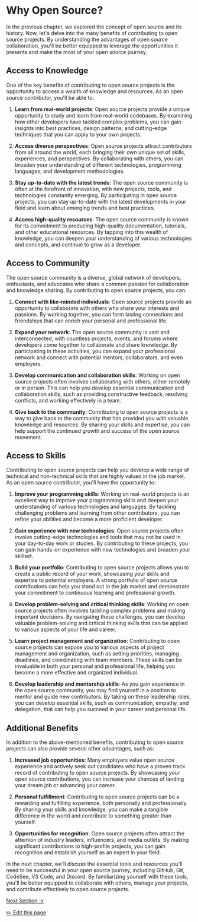 # Why Open Source?

In the previous chapter, we explored the concept of open source and its history. Now, let's delve into the many benefits of contributing to open source projects. By understanding the advantages of open source collaboration, you'll be better equipped to leverage the opportunities it presents and make the most of your open source journey.

## Access to Knowledge

One of the key benefits of contributing to open source projects is the opportunity to access a wealth of knowledge and resources. As an open source contributor, you'll be able to:

1. **Learn from real-world projects**: Open source projects provide a unique opportunity to study and learn from real-world codebases. By examining how other developers have tackled complex problems, you can gain insights into best practices, design patterns, and cutting-edge techniques that you can apply to your own projects.

2. **Access diverse perspectives**: Open source projects attract contributors from all around the world, each bringing their own unique set of skills, experiences, and perspectives. By collaborating with others, you can broaden your understanding of different technologies, programming languages, and development methodologies.

3. **Stay up-to-date with the latest trends**: The open source community is often at the forefront of innovation, with new projects, tools, and technologies constantly emerging. By participating in open source projects, you can stay up-to-date with the latest developments in your field and learn about emerging trends and best practices.

4. **Access high-quality resources**: The open source community is known for its commitment to producing high-quality documentation, tutorials, and other educational resources. By tapping into this wealth of knowledge, you can deepen your understanding of various technologies and concepts, and continue to grow as a developer.

## Access to Community

The open source community is a diverse, global network of developers, enthusiasts, and advocates who share a common passion for collaboration and knowledge sharing. By contributing to open source projects, you can:

1. **Connect with like-minded individuals**: Open source projects provide an opportunity to collaborate with others who share your interests and passions. By working together, you can form lasting connections and friendships that can enrich your personal and professional life.

2. **Expand your network**: The open source community is vast and interconnected, with countless projects, events, and forums where developers come together to collaborate and share knowledge. By participating in these activities, you can expand your professional network and connect with potential mentors, collaborators, and even employers.

3. **Develop communication and collaboration skills**: Working on open source projects often involves collaborating with others, either remotely or in person. This can help you develop essential communication and collaboration skills, such as providing constructive feedback, resolving conflicts, and working effectively in a team.

4. **Give back to the community**: Contributing to open source projects is a way to give back to the community that has provided you with valuable knowledge and resources. By sharing your skills and expertise, you can help support the continued growth and success of the open source movement.

## Access to Skills

Contributing to open source projects can help you develop a wide range of technical and non-technical skills that are highly valued in the job market. As an open source contributor, you'll have the opportunity to:

1. **Improve your programming skills**: Working on real-world projects is an excellent way to improve your programming skills and deepen your understanding of various technologies and languages. By tackling challenging problems and learning from other contributors, you can refine your abilities and become a more proficient developer.

2. **Gain experience with new technologies**: Open source projects often involve cutting-edge technologies and tools that may not be used in your day-to-day work or studies. By contributing to these projects, you can gain hands-on experience with new technologies and broaden your skillset.

3. **Build your portfolio**: Contributing to open source projects allows you to create a public record of your work, showcasing your skills and expertise to potential employers. A strong portfolio of open source contributions can help you stand out in the job market and demonstrate your commitment to continuous learning and professional growth.

4. **Develop problem-solving and critical thinking skills**: Working on open source projects often involves tackling complex problems and making important decisions. By navigating these challenges, you can develop valuable problem-solving and critical thinking skills that can be applied to various aspects of your life and career.

5. **Learn project management and organization**: Contributing to open source projects can expose you to various aspects of project management and organization, such as setting priorities, managing deadlines, and coordinating with team members. These skills can be invaluable in both your personal and professional life, helping you become a more effective and organized individual.

6. **Develop leadership and mentorship skills**: As you gain experience in the open source community, you may find yourself in a position to mentor and guide new contributors. By taking on these leadership roles, you can develop essential skills, such as communication, empathy, and delegation, that can help you succeed in your career and personal life.

## Additional Benefits

In addition to the above-mentioned benefits, contributing to open source projects can also provide several other advantages, such as:

1. **Increased job opportunities**: Many employers value open source experience and actively seek out candidates who have a proven track record of contributing to open source projects. By showcasing your open source contributions, you can increase your chances of landing your dream job or advancing your career.

2. **Personal fulfillment**: Contributing to open source projects can be a rewarding and fulfilling experience, both personally and professionally. By sharing your skills and knowledge, you can make a tangible difference in the world and contribute to something greater than yourself.

3. **Opportunities for recognition**: Open source projects often attract the attention of industry leaders, influencers, and media outlets. By making significant contributions to high-profile projects, you can gain recognition and establish yourself as an expert in your field.

In the next chapter, we'll discuss the essential tools and resources you'll need to be successful in your open source journey, including GitHub, Git, CodeSee, VS Code, and Discord. By familiarizing yourself with these tools, you'll be better equipped to collaborate with others, manage your projects, and contribute effectively to open source projects.

[Next Section ->](04-tools-to-be-successful.md)

<a href="https://github.com/open-sauced/intro/edit/main/03-why-open-source.md">
  ✏️  Edit this page
  </a>
